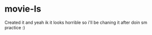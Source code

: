 # movie-ls
Created it and yeah ik it looks horrible so i'll be chaning it after doin sm practice :)
